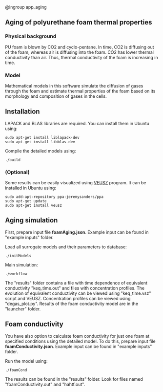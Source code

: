 @ingroup app_aging

## Aging of polyurethane foam thermal properties
### Physical background
PU foam is blown by CO2 and cyclo-pentane. In time, CO2 is diffusing out of the foam, whereas air is diffusing into the foam. CO2 has lower thermal conductivity than air. Thus, thermal conductivity of the foam is increasing in time.

### Model
Mathematical models in this software simulate the diffusion of gases through the foam and estimate thermal properties of the foam based on its morphology and composition of gases in the cells.

## Installation
LAPACK and BLAS libraries are required. You can install them in Ubuntu using:
```
sudo apt-get install liblapack-dev
sudo apt-get install libblas-dev
```
Compile the detailed models using:
```
./build
```

### (Optional)
Some results can be easily visualized using [VEUSZ](http://home.gna.org/veusz/) program. It can be installed in Ubuntu using:
```
sudo add-apt-repository ppa:jeremysanders/ppa
sudo apt-get update
sudo apt-get install veusz
```

## Aging simulation
First, prepare input file **foamAging.json**. Example input can be found in "example inputs" folder.

Load all surrogate models and their parameters to database:
```
./initModels
```
Main simulation:
```
./workflow
```
The "results" folder contains a file with time dependence of equivalent conductivity "keq_time.out" and files with concentration profiles. The evolution of equivalent conductivity can be viewed using "keq_time.vsz" script and VEUSZ. Concentration profiles can be viewed using "degas_plot.py". Results of the foam conductivity model are in the "launcher" folder.

## Foam conductivity
You have also option to calculate foam conductivity for just one foam at specified conditions using the detailed model. To do this, prepare input file **foamConductivity.json**. Example input can be found in "example inputs" folder.

Run the model using:
```
./foamCond
```
The results can be found in the "results" folder. Look for files named "foamConductivity.out" and "hahtf.out".
